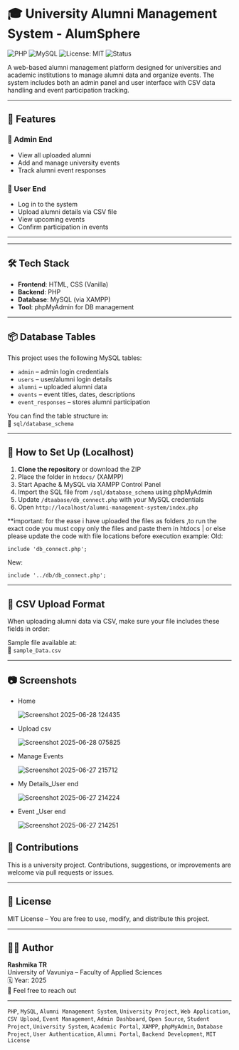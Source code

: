 # 🎓 University Alumni Management System - AlumSphere

![PHP](https://img.shields.io/badge/PHP-7.4%2B-blue)
![MySQL](https://img.shields.io/badge/Database-MySQL-lightgrey)
![License: MIT](https://img.shields.io/badge/License-MIT-green)
![Status](https://img.shields.io/badge/Project-University%20Assignment-blueviolet)

A web-based alumni management platform designed for universities and academic institutions to manage alumni data and organize events. The system includes both an admin panel and user interface with CSV data handling and event participation tracking.

---

## 🚀 Features

### 🔐 Admin End
- View all uploaded alumni
- Add and manage university events
- Track alumni event responses

### 👤 User End
- Log in to the system
- Upload alumni details via CSV file
- View upcoming events
- Confirm participation in events

---
---

## 🛠️ Tech Stack

- **Frontend**: HTML, CSS (Vanilla)
- **Backend**: PHP
- **Database**: MySQL (via XAMPP)
- **Tool**: phpMyAdmin for DB management

---

## 📦 Database Tables

This project uses the following MySQL tables:

- `admin` – admin login credentials
- `users` – user/alumni login details
- `alumni` – uploaded alumni data
- `events` – event titles, dates, descriptions
- `event_responses` – stores alumni participation

You can find the table structure in:  
📁 `sql/database_schema`

---

## 📌 How to Set Up (Localhost)

1. **Clone the repository** or download the ZIP
2. Place the folder in `htdocs/` (XAMPP)
3. Start Apache & MySQL via XAMPP Control Panel
4. Import the SQL file from `/sql/database_schema` using phpMyAdmin
5. Update `/dtaabase/db_connect.php` with your MySQL credentials
6. Open `http://localhost/alumni-management-system/index.php`

**important: for the ease i have uploaded the files as folders ,to run the exact code you must copy only the files and paste them in htdocs | or else please update the code with file locations before execution
example:
Old:
```
include 'db_connect.php';
```
New:
```
include '../db/db_connect.php';
```
---

## 🧾 CSV Upload Format

When uploading alumni data via CSV, make sure your file includes these fields in order:


Sample file available at:  
📄 `sample_Data.csv`

---

## 📷 Screenshots
<ul>

  <li>Home</li>

  ![Screenshot 2025-06-28 124435](https://github.com/user-attachments/assets/6d6359c2-d74e-40e7-a580-131abd2fca6a)
  

  
<li>Upload csv </li>

![Screenshot 2025-06-28 075825](https://github.com/user-attachments/assets/b37bf54e-370a-42d2-abec-5f5dea36033f)

<li>Manage Events</li>

![Screenshot 2025-06-27 215712](https://github.com/user-attachments/assets/9aefa397-5c2a-445d-aba4-826c6aba818b)


<li>My Details_User end</li>

![Screenshot 2025-06-27 214224](https://github.com/user-attachments/assets/ea7116a2-0486-4de3-a003-6e935466da18)

<li> Event _User end</li>

![Screenshot 2025-06-27 214251](https://github.com/user-attachments/assets/a180ba5a-f7e7-435b-adc8-2160b3cd6d86)

</ul>


## 🤝 Contributions

This is a university project. Contributions, suggestions, or improvements are welcome via pull requests or issues.

---

## 📃 License

MIT License – You are free to use, modify, and distribute this project.

---

## 🙋‍♀️ Author

**Rashmika TR**  
University of Vavuniya – Faculty of Applied Sciences  
🗓️ Year: 2025  
📧 Feel free to reach out

---

`PHP`, `MySQL`, `Alumni Management System`, `University Project`, `Web Application`, `CSV Upload`, `Event Management`, `Admin Dashboard`, `Open Source`, `Student Project`, `University System`, `Academic Portal`, `XAMPP`, `phpMyAdmin`, `Database Project`, `User Authentication`, `Alumni Portal`, `Backend Development`, `MIT License`
